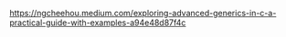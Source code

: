 https://ngcheehou.medium.com/exploring-advanced-generics-in-c-a-practical-guide-with-examples-a94e48d87f4c
